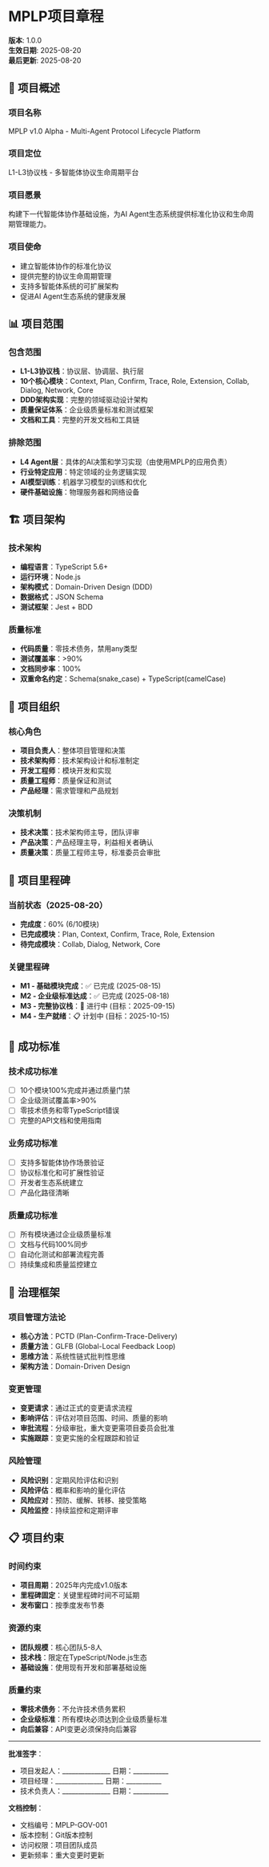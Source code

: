 # MPLP项目章程

**版本**: 1.0.0  
**生效日期**: 2025-08-20  
**最后更新**: 2025-08-20

## 🎯 项目概述

### **项目名称**
MPLP v1.0 Alpha - Multi-Agent Protocol Lifecycle Platform

### **项目定位**
L1-L3协议栈 - 多智能体协议生命周期平台

### **项目愿景**
构建下一代智能体协作基础设施，为AI Agent生态系统提供标准化协议和生命周期管理能力。

### **项目使命**
- 建立智能体协作的标准化协议
- 提供完整的协议生命周期管理
- 支持多智能体系统的可扩展架构
- 促进AI Agent生态系统的健康发展

## 📊 项目范围

### **包含范围**
- **L1-L3协议栈**：协议层、协调层、执行层
- **10个核心模块**：Context, Plan, Confirm, Trace, Role, Extension, Collab, Dialog, Network, Core
- **DDD架构实现**：完整的领域驱动设计架构
- **质量保证体系**：企业级质量标准和测试框架
- **文档和工具**：完整的开发文档和工具链

### **排除范围**
- **L4 Agent层**：具体的AI决策和学习实现（由使用MPLP的应用负责）
- **行业特定应用**：特定领域的业务逻辑实现
- **AI模型训练**：机器学习模型的训练和优化
- **硬件基础设施**：物理服务器和网络设备

## 🏗️ 项目架构

### **技术架构**
- **编程语言**：TypeScript 5.6+
- **运行环境**：Node.js
- **架构模式**：Domain-Driven Design (DDD)
- **数据格式**：JSON Schema
- **测试框架**：Jest + BDD

### **质量标准**
- **代码质量**：零技术债务，禁用any类型
- **测试覆盖率**：>90%
- **文档同步率**：100%
- **双重命名约定**：Schema(snake_case) + TypeScript(camelCase)

## 👥 项目组织

### **核心角色**
- **项目负责人**：整体项目管理和决策
- **技术架构师**：技术架构设计和标准制定
- **开发工程师**：模块开发和实现
- **质量工程师**：质量保证和测试
- **产品经理**：需求管理和产品规划

### **决策机制**
- **技术决策**：技术架构师主导，团队评审
- **产品决策**：产品经理主导，利益相关者确认
- **质量决策**：质量工程师主导，标准委员会审批

## 📅 项目里程碑

### **当前状态**（2025-08-20）
- **完成度**：60% (6/10模块)
- **已完成模块**：Plan, Context, Confirm, Trace, Role, Extension
- **待完成模块**：Collab, Dialog, Network, Core

### **关键里程碑**
- **M1 - 基础模块完成**：✅ 已完成 (2025-08-15)
- **M2 - 企业级标准达成**：✅ 已完成 (2025-08-18)
- **M3 - 完整协议栈**：🔄 进行中 (目标：2025-09-15)
- **M4 - 生产就绪**：📋 计划中 (目标：2025-10-15)

## 🎯 成功标准

### **技术成功标准**
- [ ] 10个模块100%完成并通过质量门禁
- [ ] 企业级测试覆盖率>90%
- [ ] 零技术债务和零TypeScript错误
- [ ] 完整的API文档和使用指南

### **业务成功标准**
- [ ] 支持多智能体协作场景验证
- [ ] 协议标准化和可扩展性验证
- [ ] 开发者生态系统建立
- [ ] 产品化路径清晰

### **质量成功标准**
- [ ] 所有模块通过企业级质量标准
- [ ] 文档与代码100%同步
- [ ] 自动化测试和部署流程完善
- [ ] 持续集成和质量监控建立

## 🔄 治理框架

### **项目管理方法论**
- **核心方法**：PCTD (Plan-Confirm-Trace-Delivery)
- **质量方法**：GLFB (Global-Local Feedback Loop)
- **思维方法**：系统性链式批判性思维
- **架构方法**：Domain-Driven Design

### **变更管理**
- **变更请求**：通过正式的变更请求流程
- **影响评估**：评估对项目范围、时间、质量的影响
- **审批流程**：分级审批，重大变更需项目委员会批准
- **实施跟踪**：变更实施的全程跟踪和验证

### **风险管理**
- **风险识别**：定期风险评估和识别
- **风险评估**：概率和影响的量化评估
- **风险应对**：预防、缓解、转移、接受策略
- **风险监控**：持续监控和定期评审

## 📋 项目约束

### **时间约束**
- **项目周期**：2025年内完成v1.0版本
- **里程碑固定**：关键里程碑时间不可延期
- **发布窗口**：按季度发布节奏

### **资源约束**
- **团队规模**：核心团队5-8人
- **技术栈**：限定在TypeScript/Node.js生态
- **基础设施**：使用现有开发和部署基础设施

### **质量约束**
- **零技术债务**：不允许技术债务累积
- **企业级标准**：所有模块必须达到企业级质量标准
- **向后兼容**：API变更必须保持向后兼容

---

**批准签字**：
- 项目发起人：_______________ 日期：___________
- 项目经理：_______________ 日期：___________
- 技术负责人：_______________ 日期：___________

**文档控制**：
- 文档编号：MPLP-GOV-001
- 版本控制：Git版本控制
- 访问权限：项目团队成员
- 更新频率：重大变更时更新
